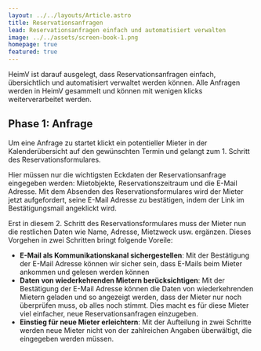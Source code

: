 ```yaml
---
layout: ../../layouts/Article.astro
title: Reservationsanfragen
lead: Reservationsanfragen einfach und automatisiert verwalten
image: ../../assets/screen-book-1.png
homepage: true
featured: true
---
```



HeimV ist darauf ausgelegt, dass Reservationsanfragen einfach, übersichtlich und automatisiert verwaltet werden können. Alle Anfragen werden in HeimV gesammelt und können mit wenigen klicks weiterverarbeitet werden. 

## Phase 1: Anfrage

Um eine Anfrage zu startet klickt ein potentieller Mieter in der Kalenderübersicht auf den gewünschten Termin und gelangt zum 1. Schritt des Reservationsformulares.

Hier müssen nur die wichtigsten Eckdaten der Reservationsanfrage eingegeben werden: Mietobjekte, Reservationszeitraum und die E-Mail Adresse. Mit dem Absenden des Reservationsformulares wird der Mieter jetzt aufgefordert, seine E-Mail Adresse zu bestätigen, indem der Link im Bestätigungsmail angeklickt wird. 

Erst in diesem 2. Schritt des Reservationsformulares muss der Mieter nun die restlichen Daten wie Name, Adresse, Mietzweck usw. ergänzen. Dieses Vorgehen in zwei Schritten bringt folgende Voreile:

- **E-Mail als Kommunikationskanal sichergestellen**: Mit der Bestätigung der E-Mail Adresse können wir sicher sein, dass E-Mails beim Mieter ankommen und gelesen werden können
- **Daten von wiederkehrenden Mietern berücksichtigen**: Mit der Bestätigung der E-Mail Adresse können die Daten von wiederkehrenden Mietern geladen und so angezeigt werden, dass der Mieter nur noch überprüfen muss, ob alles noch stimmt. Dies macht es für diese Mieter viel einfacher, neue Reservationsanfragen einzugeben.
- **Einstieg für neue Mieter erleichtern**: Mit der Aufteilung in zwei Schritte werden neue Mieter nicht von der zahlreichen Angaben überwältigt, die eingegeben werden müssen.

